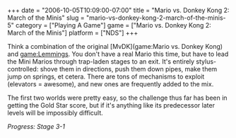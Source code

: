 +++
date = "2006-10-05T10:09:00-07:00"
title = "Mario vs. Donkey Kong 2: March of the Minis"
slug = "mario-vs-donkey-kong-2-march-of-the-minis-5"
category = ["Playing A Game"]
game = ["Mario vs. Donkey Kong 2: March of the Minis"]
platform = ["NDS"]
+++

Think a combination of the original [MvDK](game:Mario vs. Donkey Kong) and <game:Lemmings>.  You don't have a real Mario this time, but have to lead the Mini Marios through trap-laden stages to an exit.  It's entirely stylus-controlled: shove them in directions, push them down pipes, make them jump on springs, et cetera.  There are tons of mechanisms to exploit (elevators = awesome), and new ones are frequently added to the mix.

The first two worlds were pretty easy, so the challenge thus far has been in getting the Gold Star score, but if it's anything like its predecessor later levels will be impossibly difficult.

<i>Progress: Stage 3-1</i>